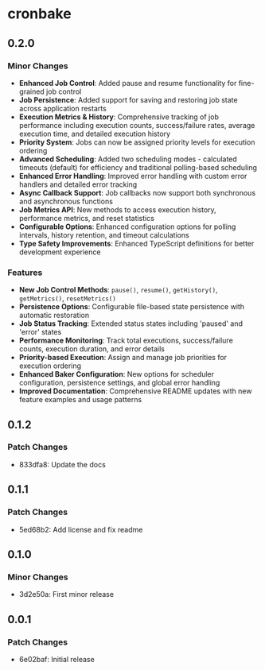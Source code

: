 # cronbake

## 0.2.0

### Minor Changes

- **Enhanced Job Control**: Added pause and resume functionality for fine-grained job control
- **Job Persistence**: Added support for saving and restoring job state across application restarts
- **Execution Metrics & History**: Comprehensive tracking of job performance including execution counts, success/failure rates, average execution time, and detailed execution history
- **Priority System**: Jobs can now be assigned priority levels for execution ordering
- **Advanced Scheduling**: Added two scheduling modes - calculated timeouts (default) for efficiency and traditional polling-based scheduling
- **Enhanced Error Handling**: Improved error handling with custom error handlers and detailed error tracking
- **Async Callback Support**: Job callbacks now support both synchronous and asynchronous functions
- **Job Metrics API**: New methods to access execution history, performance metrics, and reset statistics
- **Configurable Options**: Enhanced configuration options for polling intervals, history retention, and timeout calculations
- **Type Safety Improvements**: Enhanced TypeScript definitions for better development experience

### Features

- **New Job Control Methods**: `pause()`, `resume()`, `getHistory()`, `getMetrics()`, `resetMetrics()`
- **Persistence Options**: Configurable file-based state persistence with automatic restoration
- **Job Status Tracking**: Extended status states including 'paused' and 'error' states
- **Performance Monitoring**: Track total executions, success/failure counts, execution duration, and error details
- **Priority-based Execution**: Assign and manage job priorities for execution ordering
- **Enhanced Baker Configuration**: New options for scheduler configuration, persistence settings, and global error handling
- **Improved Documentation**: Comprehensive README updates with new feature examples and usage patterns

## 0.1.2

### Patch Changes

- 833dfa8: Update the docs

## 0.1.1

### Patch Changes

- 5ed68b2: Add license and fix readme

## 0.1.0

### Minor Changes

- 3d2e50a: First minor release

## 0.0.1

### Patch Changes

- 6e02baf: Initial release
